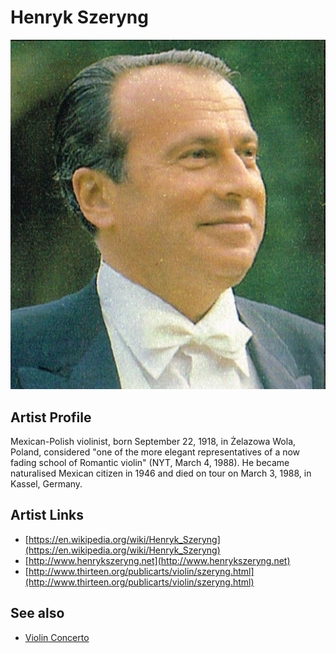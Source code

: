 # Henryk Szeryng

![](../../assets/artists/Henryk_Szeryng.png)

## Artist Profile

Mexican-Polish violinist, born September 22, 1918, in Żelazowa Wola, Poland, considered "one of the more elegant representatives of a now fading school of Romantic violin" (NYT, March 4, 1988). He became naturalised Mexican citizen in 1946 and died on tour on March 3, 1988, in Kassel, Germany.

## Artist Links

- [https://en.wikipedia.org/wiki/Henryk_Szeryng](https://en.wikipedia.org/wiki/Henryk_Szeryng)
- [http://www.henrykszeryng.net](http://www.henrykszeryng.net)
- [http://www.thirteen.org/publicarts/violin/szeryng.html](http://www.thirteen.org/publicarts/violin/szeryng.html)


## See also

- [Violin Concerto](Violin_Concerto.md)
